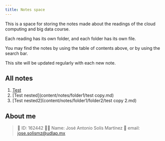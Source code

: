 ```yaml
---
title: Notes space
---
```

This is a space for storing the notes made about the readings of the cloud computing and big data course.

Each reading has its own folder, and each folder has its own file.

You may find the notes by using the table of contents above, or by using the search bar.

This site will be updated regularly with each new note.

## All notes

1. [Test](content/notes/test.md)
2. [Test nested](content/notes/folder1/test copy.md)
3. [Test nested2](content/notes/folder1/folder2/test copy 2.md)
## About me

> 🔢 ID: 162442
> 👨‍💻 Name: José Antonio Solís Martínez
> 📧 email: jose.solismz@udlap.mx
